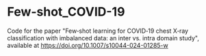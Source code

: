 # Few-shot_COVID-19
Code for the paper "Few‑shot learning for COVID‑19 chest X‑ray classification with imbalanced data: an inter vs. intra domain study", available at https://doi.org/10.1007/s10044-024-01285-w
